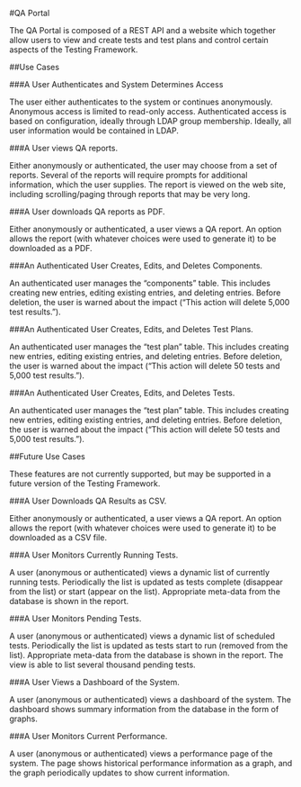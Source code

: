 #QA Portal

The QA Portal is composed of a REST API and a website which together allow users to view and create tests and test plans and 
control certain aspects of the Testing Framework.

##Use Cases

###A User Authenticates and System Determines Access

The user either authenticates to the system or continues anonymously. Anonymous access is limited to read-only access. 
Authenticated access is based on configuration, ideally through LDAP group membership. Ideally, all user information would 
be contained in LDAP.

###A User views QA reports.

Either anonymously or authenticated, the user may choose from a set of reports. Several of the reports will require prompts for 
additional information, which the user supplies. The report is viewed on the web site, including scrolling/paging through reports 
that may be very long.

###A User downloads QA reports as PDF.

Either anonymously or authenticated, a user views a QA report. An option allows the report (with whatever choices were used 
to generate it) to be downloaded as a PDF.

###An Authenticated User Creates, Edits, and Deletes Components.

An authenticated user manages the “components” table. This includes creating new entries, editing existing entries, and deleting 
entries. Before deletion, the user is warned about the impact (“This action will delete 5,000 test results.”).

###An Authenticated User Creates, Edits, and Deletes Test Plans.

An authenticated user manages the “test plan” table. This includes creating new entries, editing existing entries, and deleting 
entries. Before deletion, the user is warned about the impact (“This action will delete 50 tests and 5,000 test results.”).

###An Authenticated User Creates, Edits, and Deletes Tests.

An authenticated user manages the “test plan” table. This includes creating new entries, editing existing entries, and deleting 
entries. Before deletion, the user is warned about the impact (“This action will delete 50 tests and 5,000 test results.”).

##Future Use Cases

These features are not currently supported, but may be supported in a future version of the Testing Framework.

###A User Downloads QA Results as CSV.

Either anonymously or authenticated, a user views a QA report. An option allows the report (with whatever choices were used to 
generate it) to be downloaded as a CSV file.

###A User Monitors Currently Running Tests.

A user (anonymous or authenticated) views a dynamic list of currently running tests. Periodically the list is updated as tests 
complete (disappear from the list) or start (appear on the list). Appropriate meta-data from the database is shown in the report.

###A User Monitors Pending Tests.

A user (anonymous or authenticated) views a dynamic list of scheduled tests. Periodically the list is updated as tests start to 
run (removed from the list). Appropriate meta-data from the database is shown in the report. The view is able to list several 
thousand pending tests.

###A User Views a Dashboard of the System.

A user (anonymous or authenticated) views a dashboard of the system. The dashboard shows summary information from the database 
in the form of graphs.

###A User Monitors Current Performance.

A user (anonymous or authenticated) views a performance page of the system. The page shows historical performance information as 
a graph, and the graph periodically updates to show current information.
